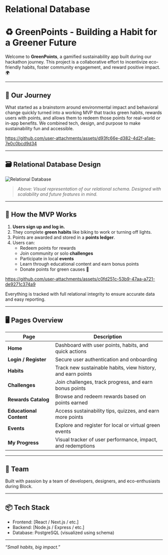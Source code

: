 # Relational Database

# ♻️ GreenPoints - Building a Habit for a Greener Future

Welcome to **GreenPoints**, a gamified sustainability app built during our hackathon journey. This project is a collaborative effort to incentivize eco-friendly habits, foster community engagement, and reward positive impact. 🌍



---

## 🚀 Our Journey

What started as a brainstorm around environmental impact and behavioral change quickly turned into a working MVP that tracks green habits, rewards users with points, and allows them to redeem those points for real-world or in-app benefits. We combined tech, design, and purpose to make sustainability fun and accessible.


https://github.com/user-attachments/assets/d93fc66e-d382-4d2f-a1ae-7e0c0bcd9d34


---

## 🗃️ Relational Database Design

![Relational Database](https://github.com/user-attachments/assets/1a87fd75-0200-4b7c-82f3-0d59f7c7d3c6)

> _Above: Visual representation of our relational schema. Designed with scalability and future features in mind._

---

## 🧪 How the MVP Works

1. **Users sign up and log in.**
2. They complete **green habits** like biking to work or turning off lights.
3. Points are awarded and stored in a **points ledger**.
4. Users can:
   - Redeem points for rewards 
   - Join community or solo **challenges** 
   - Participate in local **events** 
   - Learn through educational content  and earn bonus points
   - Donate points for green causes 🌱
  

https://github.com/user-attachments/assets/c0fd251c-53b9-47aa-a721-de9271c374a9





Everything is tracked with full relational integrity to ensure accurate data and easy reporting.

---

## 🖥️ Pages Overview

| Page                     | Description |
|--------------------------|-------------|
| **Home**                 | Dashboard with user points, habits, and quick actions |
| **Login / Register**     | Secure user authentication and onboarding |
| **Habits**               | Track new sustainable habits, view history, and earn points |
| **Challenges**           | Join challenges, track progress, and earn bonus points |
| **Rewards Catalog**      | Browse and redeem rewards based on points earned |
| **Educational Content**  | Access sustainability tips, quizzes, and earn more points |
| **Events**               | Explore and register for local or virtual green events |
| **My Progress**          | Visual tracker of user performance, impact, and redemptions |

---

## 👥 Team

Built with passion by a team of developers, designers, and eco-enthusiasts during Block.

---

## 📦 Tech Stack

- Frontend: [React / Next.js / etc.]
- Backend: [Node.js / Express / etc.]
- Database: PostgreSQL (visualized using schema)


---

_“Small habits, big impact.”_

